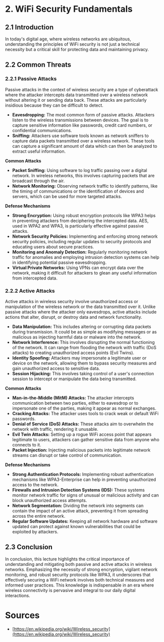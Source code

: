 # 2. WiFi Security Fundamentals

## 2.1 Introduction
In today's digital age, where wireless networks are ubiquitous, understanding the principles of WiFi security is not just a technical necessity but a critical skill for protecting data and maintaining privacy.

## 2.2 Common Threats
### 2.2.1 Passive Attacks
Passive attacks in the context of wireless security are a type of cyberattack where the attacker intercepts data transmitted over a wireless network without altering it or sending data back. These attacks are particularly insidious because they can be difficult to detect.

- **Eavesdropping:** The most common form of passive attacks. Attackers listen to the wireless transmissions between devices. The goal is to capture sensitive information like passwords, credit card numbers, or confidential communications.
- **Sniffing:** Attackers use software tools known as network sniffers to capture data packets transmitted over a wireless network. These tools can capture a significant amount of data which can then be analyzed to extract useful information.

**Common Attacks**
- **Packet Sniffing:** Using software to log traffic passing over a digital network. In wireless networks, this involves capturing packets that are broadcast through the air.
- **Network Monitoring:** Observing network traffic to identify patterns, like the timing of communications or the identification of devices and servers, which can be used for more targeted attacks.

**Defense Mechanisms**
- **Strong Encryption:** Using robust encryption protocols like WPA3 helps in preventing attackers from deciphering the intercepted data. AES, used in WPA2 and WPA3, is particularly effective against passive attacks.
- **Network Security Policies:** Implementing and enforcing strong network security policies, including regular updates to security protocols and educating users about secure practices.
- **Monitoring and Anomaly Detection:** Regularly monitoring network traffic for anomalies and employing intrusion detection systems can help in identifying potential passive eavesdropping.
- **Virtual Private Networks:** Using VPNs can encrypt data over the network, making it difficult for attackers to glean any useful information from intercepted data.

### 2.2.2 Active Attacks
Active attacks in wireless security involve unauthorized access or manipulation of the wireless network or the data transmitted over it. Unlike passive attacks where the attacker only eavesdrops, active attacks include actions that alter, disrupt, or destroy data and network functionality.

- **Data Manipulation:** This includes altering or corrupting data packets during transmission. It could be as simple as modifying messages or as malicious as injecting harmful data or malware into the network.
- **Network Interference:** This involves disrupting the normal functioning of the network. It can range from flooding the network with traffic (DoS attacks) to creating unauthorized access points (Evil Twins).
- **Identity Spoofing:** Attackers may impersonate a legitimate user or device on the network, allowing them to bypass security measures and gain unauthorized access to sensitive data.
- **Session Hijacking:** This involves taking control of a user's connection session to intercept or manipulate the data being transmitted.

**Common Attacks**
- **Man-in-the-Middle (MitM) Attacks:** The attacker intercepts communication between two parties, either to eavesdrop or to impersonate one of the parties, making it appear as normal exchanges.
- **Cracking Attacks:** The attacker uses tools to crack weak or default WiFi passwords.
- **Denial of Service (DoS) Attacks:** These attacks aim to overwhelm the network with traffic, rendering it unusable.
- **Evil Twin Attacks:** Setting up a rogue WiFi access point that appears legitimate to users, attackers can gather sensitive data from anyone who connects to it.
- **Packet Injection:** Injecting malicious packets into legitimate network streams can disrupt or take control of communication.

**Defense Mechanisms**
- **Strong Authentication Protocols:** Implementing robust authentication mechanisms like WPA3-Enterprise can help in preventing unauthorized access to the network.
- **Firewalls and Intrusion Detection Systems (IDS):** These systems monitor network traffic for signs of unusual or malicious activity and can block unauthorized access attempts.
- **Network Segmentation:** Dividing the network into segments can contain the impact of an active attack, preventing it from spreading across the entire network.
- **Regular Software Updates:** Keeping all network hardware and software updated can protect against known vulnerabilities that could be exploited by attackers.

## 2.3 Conclusion
In conclusion, this lecture highlights the critical importance of understanding and mitigating both passive and active attacks in wireless networks. Emphasizing the necessity of strong encryption, vigilant network monitoring, and robust security protocols like WPA3, it underscores that effectively securing a WiFi network involves both technical measures and informed user practices. This knowledge is indispensable in an era where wireless connectivity is pervasive and integral to our daily digital interactions.

# Sources
- [https://en.wikipedia.org/wiki/Wireless_security](https://en.wikipedia.org/wiki/Wireless_security)
